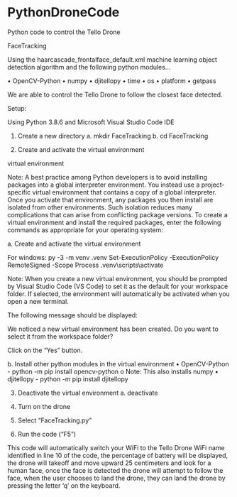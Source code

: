 # PythonDroneCode
Python code to control the Tello Drone

FaceTracking

Using the haarcascade_frontalface_default.xml machine learning object detection algorithm and the following python modules...

•	OpenCV-Python
•	numpy
•	djitellopy
•	time
•	os
•	platform
•	getpass

We are able to control the Tello Drone to follow the closest face detected.


Setup:

Using Python 3.8.6 and Microsoft Visual Studio Code IDE

1)	Create a new directory
    a.	mkdir FaceTracking
    b.	cd FaceTracking

2)	Create and activate the virtual environment

virtual environment

Note: A best practice among Python developers is to avoid installing packages into a global interpreter environment. You instead use a project-specific virtual environment that contains a copy of a global interpreter. Once you activate that environment, any packages you then install are isolated from other environments. Such isolation reduces many complications that can arise from conflicting package versions. To create a virtual environment and install the required packages, enter the following commands as appropriate for your operating system:

a.	Create and activate the virtual environment

For windows:
py -3 -m venv .venv
Set-ExecutionPolicy -ExecutionPolicy RemoteSigned -Scope Process
.venv\scripts\activate

Note: When you create a new virtual environment, you should be prompted by Visual Studio Code (VS Code) to set it as the default for your workspace folder. If selected, the environment will automatically be activated when you open a new terminal.

The following message should be displayed:

We noticed a new virtual environment has been created. Do you want to select it from the workspace folder?

Click on the “Yes” button.

b.	Install other python modules in the virtual environment
     •	OpenCV-Python - python -m pip install opencv-python
        o	Note: This also installs numpy
     •	djitellopy - python -m pip install djitellopy

3)	Deactivate the virtual environment
    a.	deactivate

4)	Turn on the drone
5)	Select “FaceTracking.py”
6)	Run the code (“F5”)

This code will automatically switch your WiFi to the Tello Drone WiFi name identified in line 10 of the code, the percentage of battery will be displayed, the drone will takeoff and move upward 25 centimeters and look for a human face, once the face is detected the drone will attempt to follow the face, when the user chooses to land the drone, they can land the drone by pressing the letter ‘q’ on the keyboard.
